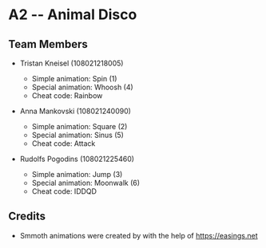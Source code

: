 # A2 -- Animal Disco

## Team Members

* Tristan Kneisel (108021218005)
  * Simple animation: Spin (1)
  * Special animation: Whoosh (4)
  * Cheat code: Rainbow
  
* Anna Mankovski (108021240090)
  * Simple animation: Square (2)
  * Special animation: Sinus (5)
  * Cheat code: Attack

* Rudolfs Pogodins (108021225460)
  * Simple animation: Jump (3)
  * Special animation: Moonwalk (6)
  * Cheat code: IDDQD
  
## Credits

* Smmoth animations were created by with the help of https://easings.net
